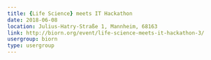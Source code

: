 ```yaml
---
title: {Life Science} meets IT Hackathon
date: 2018-06-08
location: Julius-Hatry-Straße 1, Mannheim, 68163
link: http://biorn.org/event/life-science-meets-it-hackathon-3/
usergroup: biorn
type: usergroup
---
```

